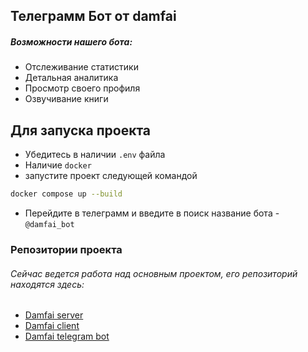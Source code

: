 ## Телеграмм Бот от damfai

##### Возможности нашего бота:

- Отслеживание статистики
- Детальная аналитика
- Просмотр своего профиля
- Озвучивание книги

## Для запуска проекта

- Убедитесь в наличии `.env` файла
- Наличие `docker`
- запустите проект следующей командой

```bash
docker compose up --build
```

- Перейдите в телеграмм и введите в поиск название бота - `@damfai_bot`

### Репозитории проекта

###### Сейчас ведется работа над основным проектом, его репозиторий находятся здесь:

- [Damfai server](https://github.com/1Dambek1/damfai-server)
- [Damfai client](https://github.com/shms0mms/damfai-client)
- [Damfai telegram bot](https://github.com/shms0mms/damfai-bot)
